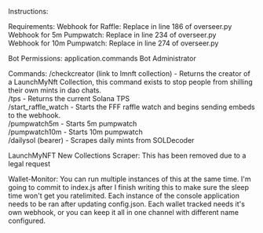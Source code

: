 Instructions:

Requirements:
Webhook for Raffle: Replace in line 186 of overseer.py<br />
Webhook for 5m Pumpwatch: Replace in line 234 of overseer.py<br />
Webhook for 10m Pumpwatch: Replace in line 274 of overseer.py<br />

Bot Permissions:
application.commands
Bot
Administrator

Commands:
/checkcreator (link to lmnft collection) - Returns the creator of a LaunchMyNft Collection, this command exists to stop people from shilling their own mints in dao chats. <br />
/tps - Returns the current Solana TPS <br />
/start_raffle_watch - Starts the FFF raffle watch and begins sending embeds to the webhook. <br />
/pumpwatch5m - Starts 5m pumpwatch <br />
/pumpwatch10m - Starts 10m pumpwatch <br />
/dailysol (bearer) - Scrapes daily mints from SOLDecoder 

LaunchMyNFT New Collections Scraper:
This has been removed due to a legal request

Wallet-Monitor:
You can run multiple instances of this at the same time. I'm going to commit to index.js after I finish writing this to make sure the sleep time won't get you ratelimited. Each instance of the console application needs to be ran after updating config.json. Each wallet tracked needs it's own webhook, or you can keep it all in one channel with different name configured.

